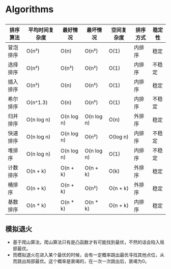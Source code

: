 # Algorithms

## 

| 排序算法   | 平均时间复杂度 | 最好情况    | 最坏情况    | 空间复杂度 | 排序方式 | 稳定性 |
|------------|----------------|-------------|-------------|------------|----------|--------|
| 冒泡排序   | O(n²)          | O(n)        | O(n²)       | O(1)       | 内排序   | 稳定   |
| 选择排序   | O(n²)          | O(n²)       | O(n²)       | O(1)       | 内排序   | 不稳定 |
| 插入排序   | O(n²)          | O(n)        | O(n²)       | O(1)       | 内排序   | 稳定   |
| 希尔排序   | O(n^1.3)       | O(n)        | O(n²)       | O(1)       | 内排序   | 不稳定 |
| 归并排序   | O(n log n)     | O(n log n)  | O(n log n)  | O(n)       | 外排序   | 稳定   |
| 快速排序   | O(n log n)     | O(n log n)  | O(n²)       | O(log n)   | 内排序   | 不稳定 |
| 堆排序     | O(n log n)     | O(n log n)  | O(n log n)  | O(1)       | 内排序   | 不稳定 |
| 计数排序   | O(n + k)       | O(n + k)    | O(n + k)    | O(k)       | 外排序   | 稳定   |
| 桶排序     | O(n + k)       | O(n + k)    | O(n²)       | O(n + k)   | 外排序   | 稳定   |
| 基数排序   | O(n * k)       | O(n * k)    | O(n * k)    | O(n + k)   | 内排序   | 稳定   |


## 模拟退火
- 基于爬山算法，爬山算法只有是凸函数才有可能找到最优，不然的话会陷入局部最优。
- 而模拟退火在进入某个最优的时候，会有一定概率跳出最优寻找其他点位，从而跳出局部最优。这个概率是衰竭的，在一次一次跳出后，衰竭为0。
